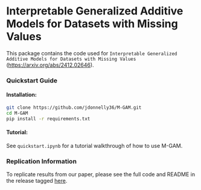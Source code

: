 # Interpretable Generalized Additive Models for Datasets with Missing Values

This package contains the code used for `Interpretable Generalized Additive Models for Datasets with Missing Values` (https://arxiv.org/abs/2412.02646).

### Quickstart Guide

#### Installation: 

```bash
git clone https://github.com/jdonnelly36/M-GAM.git
cd M-GAM
pip install -r requirements.txt
```

#### Tutorial: 

See `quickstart.ipynb` for a tutorial walkthrough of how to use M-GAM. 

### Replication Information

To replicate results from our paper, please see the full code and README in the release tagged [here](https://github.com/jdonnelly36/M-GAM/releases/tag/v0.1.0-replication). 
